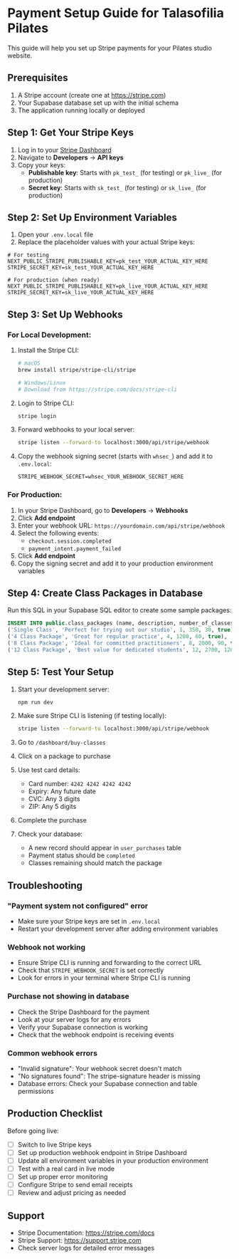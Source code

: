 # Payment Setup Guide for Talasofilia Pilates

This guide will help you set up Stripe payments for your Pilates studio website.

## Prerequisites

1. A Stripe account (create one at https://stripe.com)
2. Your Supabase database set up with the initial schema
3. The application running locally or deployed

## Step 1: Get Your Stripe Keys

1. Log in to your [Stripe Dashboard](https://dashboard.stripe.com)
2. Navigate to **Developers** → **API keys**
3. Copy your keys:
   - **Publishable key**: Starts with `pk_test_` (for testing) or `pk_live_` (for production)
   - **Secret key**: Starts with `sk_test_` (for testing) or `sk_live_` (for production)

## Step 2: Set Up Environment Variables

1. Open your `.env.local` file
2. Replace the placeholder values with your actual Stripe keys:

```env
# For testing
NEXT_PUBLIC_STRIPE_PUBLISHABLE_KEY=pk_test_YOUR_ACTUAL_KEY_HERE
STRIPE_SECRET_KEY=sk_test_YOUR_ACTUAL_KEY_HERE

# For production (when ready)
NEXT_PUBLIC_STRIPE_PUBLISHABLE_KEY=pk_live_YOUR_ACTUAL_KEY_HERE
STRIPE_SECRET_KEY=sk_live_YOUR_ACTUAL_KEY_HERE
```

## Step 3: Set Up Webhooks

### For Local Development:

1. Install the Stripe CLI:
   ```bash
   # macOS
   brew install stripe/stripe-cli/stripe
   
   # Windows/Linux
   # Download from https://stripe.com/docs/stripe-cli
   ```

2. Login to Stripe CLI:
   ```bash
   stripe login
   ```

3. Forward webhooks to your local server:
   ```bash
   stripe listen --forward-to localhost:3000/api/stripe/webhook
   ```

4. Copy the webhook signing secret (starts with `whsec_`) and add it to `.env.local`:
   ```env
   STRIPE_WEBHOOK_SECRET=whsec_YOUR_WEBHOOK_SECRET_HERE
   ```

### For Production:

1. In your Stripe Dashboard, go to **Developers** → **Webhooks**
2. Click **Add endpoint**
3. Enter your webhook URL: `https://yourdomain.com/api/stripe/webhook`
4. Select the following events:
   - `checkout.session.completed`
   - `payment_intent.payment_failed`
5. Click **Add endpoint**
6. Copy the signing secret and add it to your production environment variables

## Step 4: Create Class Packages in Database

Run this SQL in your Supabase SQL editor to create some sample packages:

```sql
INSERT INTO public.class_packages (name, description, number_of_classes, price, validity_days, is_active) VALUES
('Single Class', 'Perfect for trying out our studio', 1, 350, 30, true),
('4 Class Package', 'Great for regular practice', 4, 1200, 60, true),
('8 Class Package', 'Ideal for committed practitioners', 8, 2000, 90, true),
('12 Class Package', 'Best value for dedicated students', 12, 2700, 120, true);
```

## Step 5: Test Your Setup

1. Start your development server:
   ```bash
   npm run dev
   ```

2. Make sure Stripe CLI is listening (if testing locally):
   ```bash
   stripe listen --forward-to localhost:3000/api/stripe/webhook
   ```

3. Go to `/dashboard/buy-classes`
4. Click on a package to purchase
5. Use test card details:
   - Card number: `4242 4242 4242 4242`
   - Expiry: Any future date
   - CVC: Any 3 digits
   - ZIP: Any 5 digits

6. Complete the purchase
7. Check your database:
   - A new record should appear in `user_purchases` table
   - Payment status should be `completed`
   - Classes remaining should match the package

## Troubleshooting

### "Payment system not configured" error
- Make sure your Stripe keys are set in `.env.local`
- Restart your development server after adding environment variables

### Webhook not working
- Ensure Stripe CLI is running and forwarding to the correct URL
- Check that `STRIPE_WEBHOOK_SECRET` is set correctly
- Look for errors in your terminal where Stripe CLI is running

### Purchase not showing in database
- Check the Stripe Dashboard for the payment
- Look at your server logs for any errors
- Verify your Supabase connection is working
- Check that the webhook endpoint is receiving events

### Common webhook errors
- "Invalid signature": Your webhook secret doesn't match
- "No signatures found": The stripe-signature header is missing
- Database errors: Check your Supabase connection and table permissions

## Production Checklist

Before going live:

- [ ] Switch to live Stripe keys
- [ ] Set up production webhook endpoint in Stripe Dashboard
- [ ] Update all environment variables in your production environment
- [ ] Test with a real card in live mode
- [ ] Set up proper error monitoring
- [ ] Configure Stripe to send email receipts
- [ ] Review and adjust pricing as needed

## Support

- Stripe Documentation: https://stripe.com/docs
- Stripe Support: https://support.stripe.com
- Check server logs for detailed error messages